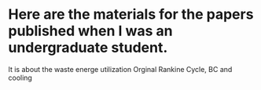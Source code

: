 # Here are the materials for the papers published when I was an undergraduate student.
 It is about the waste energe utilization
 Orginal Rankine Cycle, BC and cooling
